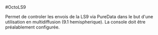 #OctoLS9

Permet de controler les envois de la LS9 via PureData dans le but d'une utilisation en multidiffusion (9.1 hemispherique).
La console doit être préalablement configurée.
